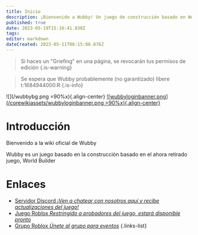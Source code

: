 ```yaml
---
title: Inicio
description: ¡Bienvenido a Wubby! Un juego de construcción basado en World Builder.
published: true
date: 2023-05-19T15:16:41.830Z
tags: 
editor: markdown
dateCreated: 2023-05-11T06:15:06.876Z
---
```


> Si haces un "Griefing" en una página, se revocarán tus permisos de edición
{.is-warning}

> Se espera que Wubby probablemente (no garantizado) libere t:1684944000:R
{.is-info}

![](/wubbybg.png =90%x){.align-center}
[![wubbyloginbanner.png](/corewikiassets/wubbyloginbanner.png =90%x){.align-center}](https://shlink.choke.dev/WubbyWikiLogin)
# Introducción

Bienvenido a la wiki oficial de Wubby

Wubby es un juego basado en la construcción basado en el ahora retirado juego, World Builder

# Enlaces
- [Servidor Discord *¡Ven a chatear con nosotros aquí y recibe actualizaciones del juego!*](https://discord.gg/YHtthk2dYX)
- [Juego Roblox *Restringido a probadores del juego, estará disponible pronto*](https://www.roblox.com/games/12519560096/Wubby)
- [Grupo Roblox *Únete al grupo para eventos*](https://www.roblox.com/groups/16993480)
{.links-list}